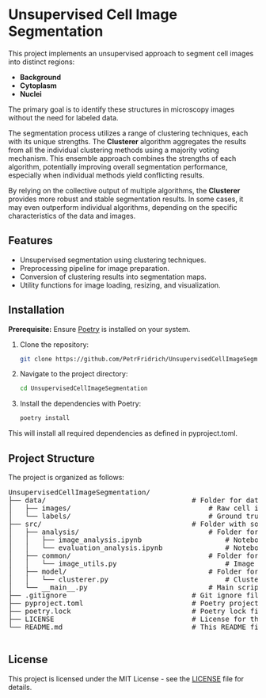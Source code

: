 # Unsupervised Cell Image Segmentation

This project implements an unsupervised approach to segment cell images into distinct regions:

+ **Background**
+ **Cytoplasm**
+ **Nuclei**

The primary goal is to identify these structures in microscopy images without the need for labeled data.

The segmentation process utilizes a range of clustering techniques, each with its unique strengths. The **Clusterer** algorithm aggregates the results from all the individual clustering methods using a majority voting mechanism. This ensemble approach combines the strengths of each algorithm, potentially improving overall segmentation performance, especially when individual methods yield conflicting results.

By relying on the collective output of multiple algorithms, the **Clusterer** provides more robust and stable segmentation results. In some cases, it may even outperform individual algorithms, depending on the specific characteristics of the data and images.

## Features

- Unsupervised segmentation using clustering techniques.
- Preprocessing pipeline for image preparation.
- Conversion of clustering results into segmentation maps.
- Utility functions for image loading, resizing, and visualization.

## Installation

**Prerequisite:** Ensure [Poetry](https://python-poetry.org/docs/#installation) is installed on your system.

1. Clone the repository:
   ```bash
   git clone https://github.com/PetrFridrich/UnsupervisedCellImageSegmentation.git
   ```
2.  Navigate to the project directory:
    ```bash
    cd UnsupervisedCellImageSegmentation
    ```
3. Install the dependencies with Poetry:
    ```bash 
    poetry install
    ```
This will install all required dependencies as defined in pyproject.toml.

## Project Structure

The project is organized as follows:

<pre>
UnsupervisedCellImageSegmentation/
├── data/                                   # Folder for datasets
│   ├── images/                                 # Raw cell images
│   └── labels/                                 # Ground truth labels
├── src/                                    # Folder with source code
│   ├── analysis/                               # Folder for notebooks related to analysis
│   │   ├── image_analysis.ipynb                    # Notebook for analyzing input images
│   │   └── evaluation_analysis.ipynb               # Notebook for evaluating the performance of segmentation
│   ├── common/                                 # Folder for common utilities shared across the project
│   │   └── image_utils.py                          # Image utility functions (e.g., loading, resizing, preprocessing)
│   ├── model/                                  # Folder for models
│   │   └── clusterer.py                            # Clusterer class implementation
│   └── __main__.py                             # Main script to run Unsupervised Cell Image Segmentation
├── .gitignore                              # Git ignore file
├── pyproject.toml                          # Poetry project configuration and dependencies
├── poetry.lock                             # Poetry lock file to ensure consistent dependencies
├── LICENSE                                 # License for the project
└── README.md                               # This README file

</pre>

## License

This project is licensed under the MIT License - see the [LICENSE](LICENSE) file for details.

